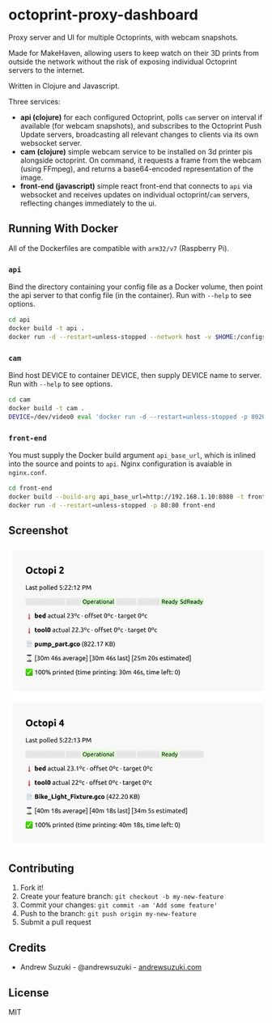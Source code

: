 # octoprint-proxy-dashboard

Proxy server and UI for multiple Octoprints, with webcam snapshots.

Made for MakeHaven, allowing users to keep watch on their 3D prints from outside the network without the risk of exposing individual Octoprint servers to the internet.

Written in Clojure and Javascript.

Three services:
* **api (clojure)** for each configured Octoprint, polls `cam` server on interval if available (for webcam snapshots), and subscribes to the Octoprint Push Update servers, broadcasting all relevant changes to clients via its own websocket server.
* **cam (clojure)** simple webcam service to be installed on 3d printer pis alongside octoprint. On command, it requests a frame from the webcam (using FFmpeg), and returns a base64-encoded representation of the image.
* **front-end (javascript)** simple react front-end that connects to `api` via websocket and receives updates on individual octoprint/`cam` servers, reflecting changes immediately to the ui.

## Running With Docker

All of the Dockerfiles are compatible with `arm32/v7` (Raspberry Pi).

### `api`

Bind the directory containing your config file as a Docker volume, then point the api server to that config file (in the container). Run with `--help` to see options.

```sh
cd api
docker build -t api .
docker run -d --restart=unless-stopped --network host -v $HOME:/configs api --port 8080 --config /configs/octoprint-api-config.json
```

### `cam`

Bind host DEVICE to container DEVICE, then supply DEVICE name to server. Run with `--help` to see options.

```sh
cd cam
docker build -t cam .
DEVICE=/dev/video0 eval 'docker run -d --restart=unless-stopped -p 8020:8020 --device $DEVICE:$DEVICE cam --device $DEVICE'
```

### `front-end`

You must supply the Docker build argument `api_base_url`, which is inlined into the source and points to `api`. Nginx configuration is avaiable in `nginx.conf`.

```sh
cd front-end
docker build --build-arg api_base_url=http://192.168.1.10:8080 -t front-end .
docker run -d --restart=unless-stopped -p 80:80 front-end
```

## Screenshot

![octoprint proxy screenshot](screenshot.png)

## Contributing

1. Fork it!
2. Create your feature branch: `git checkout -b my-new-feature`
3. Commit your changes: `git commit -am 'Add some feature'`
4. Push to the branch: `git push origin my-new-feature`
5. Submit a pull request

## Credits

* Andrew Suzuki - @andrewsuzuki - [andrewsuzuki.com](http://andrewsuzuki.com)

## License

MIT
